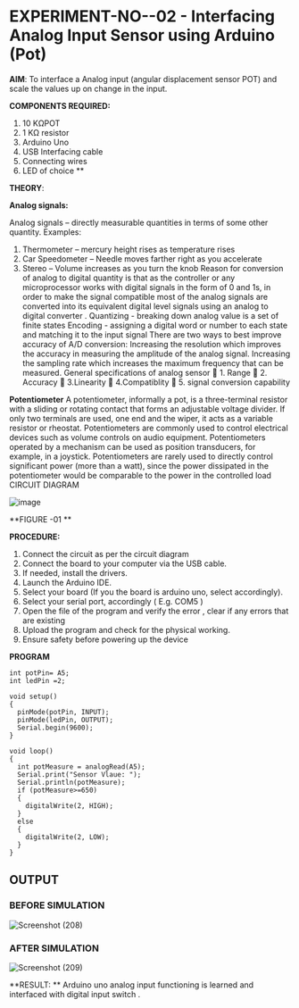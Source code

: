 # EXPERIMENT-NO--02 - Interfacing Analog Input Sensor using Arduino (Pot)



**AIM**:  To interface a Analog  input (angular displacement sensor POT) and scale the values up on change in the input.


**COMPONENTS REQUIRED:**
1.	10 KΩPOT
2.	1 KΩ resistor 
3.	Arduino Uno 
4.	USB Interfacing cable 
5.	Connecting wires 
6.	LED of choice 
**


**THEORY**: 

**Analog signals:**

Analog signals – directly measurable quantities in terms of some other quantity.
Examples:
1. Thermometer – mercury height rises as temperature rises
2. Car Speedometer – Needle moves farther right as you accelerate
3. Stereo – Volume increases as you turn the knob
Reason for conversion of analog to digital quantity is that as the controller or any microprocessor works with digital signals in the form of 0 and 1s, in order to make the signal compatible  most of the analog signals are converted into its equivalent digital level signals using an analog to digital converter .
Quantizing - breaking down analog value is a set of finite states
Encoding - assigning a digital word or number to each state and matching it to the input signal
 There are two ways to best improve accuracy of A/D conversion:
Increasing the resolution which improves the accuracy in measuring the amplitude of the analog signal.
Increasing the sampling rate which increases the maximum frequency that can be measured.
General specifications of analog sensor
	1. Range
	2. Accuracy
	3.Linearity
	4.Compatiblity
	5. signal conversion capability

**Potentiometer**
A potentiometer, informally a pot, is a three-terminal resistor with a sliding or rotating contact that forms an adjustable voltage divider. If only two terminals are used, one end and the wiper, it acts as a variable resistor or rheostat.
Potentiometers are commonly used to control electrical devices such as volume controls on audio equipment. Potentiometers operated by a mechanism can be used as position transducers, for example, in a joystick. Potentiometers are rarely used to directly control significant power (more than a watt), since the power dissipated in the potentiometer would be comparable to the power in the controlled load
CIRCUIT DIAGRAM





![image](https://user-images.githubusercontent.com/36288975/163530788-eec3cdc3-95e8-4d2d-8349-6d0ea4c9439c.png)

**FIGURE -01
**

**PROCEDURE:**

1.	Connect the circuit as per the circuit diagram 
2.	Connect the board to your computer via the USB cable.
3.	If needed, install the drivers.
4.	Launch the Arduino IDE.
5.	Select your board (If you the board is arduino uno, select accordingly).
6.	Select your serial port, accordingly ( E.g. COM5 )
7.	Open the file of the program  and verify the error , clear if any errors that are existing 
8.	Upload the program and check for the physical working. 
9.	Ensure safety before powering up the device 



**PROGRAM** 
```
int potPin= A5;
int ledPin =2;

void setup()
{
  pinMode(potPin, INPUT);
  pinMode(ledPin, OUTPUT);
  Serial.begin(9600);
}

void loop()
{
  int potMeasure = analogRead(A5);
  Serial.print("Sensor Vlaue: ");
  Serial.println(potMeasure);
  if (potMeasure>=650)
  {
    digitalWrite(2, HIGH);
  }
  else
  {  
    digitalWrite(2, LOW);
  }
}
```
## OUTPUT 
### BEFORE SIMULATION
![Screenshot (208)](https://github.com/LATHIKESHWARAN/EXPERIMENT-NO--03-INTERFACING-ANALOG-INPUT-SENSOR-POT-WITH-ARDUINO-/assets/119393556/34edacf3-bc0f-40cd-9f30-a818b2fef0cd)
### AFTER SIMULATION
![Screenshot (209)](https://github.com/LATHIKESHWARAN/EXPERIMENT-NO--03-INTERFACING-ANALOG-INPUT-SENSOR-POT-WITH-ARDUINO-/assets/119393556/fd14fdc3-44b9-424b-afdf-1c181255b858)








**RESULT: ** Arduino uno analog input functioning is learned and interfaced with digital input switch .
